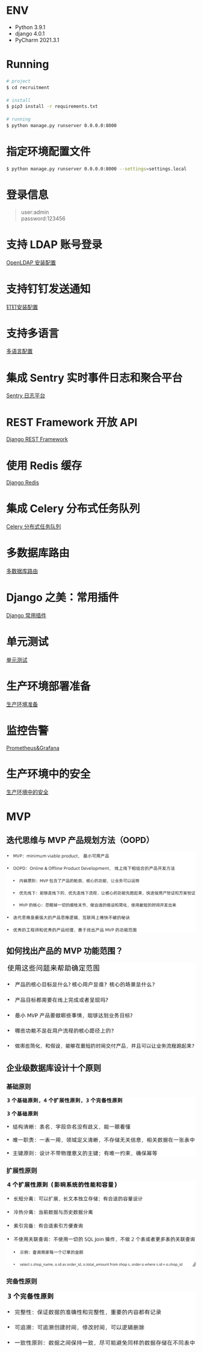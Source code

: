 # ENV
- Python 3.9.1
- django 4.0.1
- PyCharm 2021.3.1

# Running
```bash
# project
$ cd recruitment

# install
$ pip3 install -r requirements.txt

# running
$ python manage.py runserver 0.0.0.0:8000
```

# 指定环境配置文件
```bash
$ python manage.py runserver 0.0.0.0:8000 --settings=settings.local
```

# 登录信息
> user:admin  
> password:123456

# 支持 LDAP 账号登录
[OpenLDAP 安装配置](docs/openldap.md)

# 支持钉钉发送通知
[钉钉安装配置](docs/dingtalk.md)

# 支持多语言
[多语言配置](docs/multi_language.md)

# 集成 Sentry 实时事件日志和聚合平台
[Sentry 日志平台](docs/sentry.md)

# REST Framework 开放 API
[Django REST Framework](docs/rest_framework.md)

# 使用 Redis 缓存
[Django Redis](docs/redis.md)

# 集成 Celery 分布式任务队列
[Celery 分布式任务队列](docs/celery.md)

# 多数据库路由
[多数据库路由](docs/multi_db_routers.md)

# Django 之美：常用插件
[Django 常用插件](docs/the_beauty_of_django.md)

# 单元测试
[单元测试](docs/testcase.md)

# 生产环境部署准备
[生产环境准备](docs/production_deploy.md)

# 监控告警
[Prometheus&Grafana](docs/prometheus_grafana.md)

# 生产环境中的安全
[生产环境中的安全](docs/safety_in_production.md)

# MVP
## 迭代思维与 MVP 产品规划方法（OOPD）
![](.README_images/767b46e4.png)

## 如何找出产品的 MVP 功能范围？
![](.README_images/dc35875d.png)

## 企业级数据库设计十个原则
### 基础原则
![](.README_images/9212abf8.png)

### 扩展性原则
![](.README_images/6e3112ec.png)

### 完备性原则
![](.README_images/ba7fb251.png)
